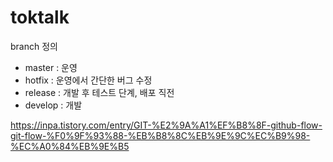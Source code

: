 # toktalk

branch 정의

 - master : 운영
 - hotfix : 운영에서 간단한 버그 수정
 - release : 개발 후 테스트 단계, 배포 직전
 - develop : 개발

https://inpa.tistory.com/entry/GIT-%E2%9A%A1%EF%B8%8F-github-flow-git-flow-%F0%9F%93%88-%EB%B8%8C%EB%9E%9C%EC%B9%98-%EC%A0%84%EB%9E%B5
